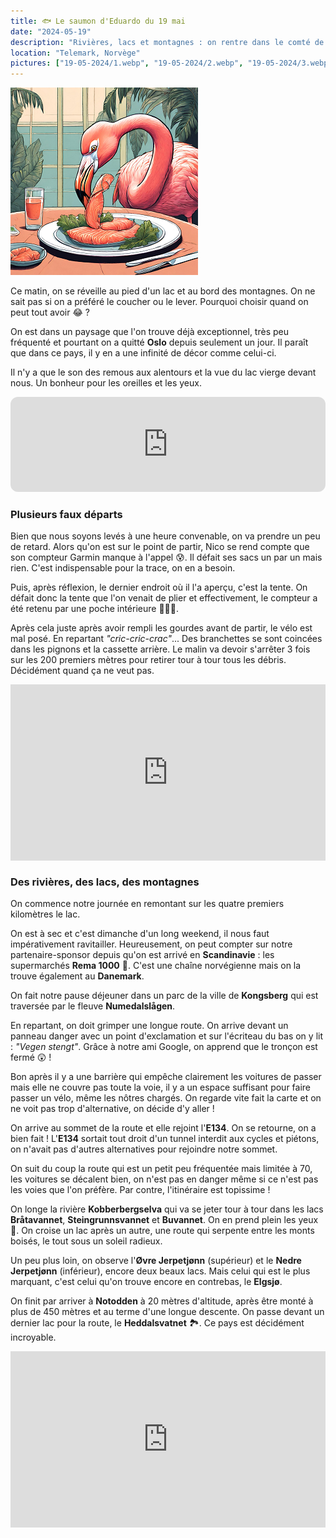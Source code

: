 ```yaml
---
title: 🐟 Le saumon d'Eduardo du 19 mai
date: "2024-05-19"
description: "Rivières, lacs et montagnes : on rentre dans le comté de Telemark !"
location: "Telemark, Norvège"
pictures: ["19-05-2024/1.webp", "19-05-2024/2.webp", "19-05-2024/3.webp", "19-05-2024/4.webp", "19-05-2024/5.webp", "19-05-2024/6.webp", "19-05-2024/7.webp"]
---
```


![Saumon d'Eduardo](../saumon_eduardo.png)

Ce matin, on se réveille au pied d'un lac et au bord des montagnes. On ne sait pas si on a préféré le coucher ou le lever. Pourquoi choisir quand on peut tout avoir 😂 ?

On est dans un paysage que l'on trouve déjà exceptionnel, très peu fréquenté et pourtant on a quitté **Oslo** depuis seulement un jour. Il paraît que dans ce pays, il y en a une infinité de décor comme celui-ci.

Il n'y a que le son des remous aux alentours et la vue du lac vierge devant nous. Un bonheur pour les oreilles et les yeux.

<iframe style="border-radius:12px" src="https://open.spotify.com/embed/track/1vP2JEXRsGrFbwOZ0foOQ5?utm_source=generator" width="100%" height="152" frameBorder="0" allow="autoplay; clipboard-write; encrypted-media; picture-in-picture" loading="lazy"></iframe>

### Plusieurs faux départs
Bien que nous soyons levés à une heure convenable, on va prendre un peu de retard. Alors qu'on est sur le point de partir, Nico se rend compte que son compteur Garmin manque à l'appel 😰. Il défait ses sacs un par un mais rien. C'est indispensable pour la trace, on en a besoin.

Puis, après réflexion, le dernier endroit où il l'a aperçu, c'est la tente. On défait donc la tente que l'on venait de plier et effectivement, le compteur a été retenu par une poche intérieure 🤦🏼‍♂️.

Après cela juste après avoir rempli les gourdes avant de partir, le vélo est mal posé. En repartant *"cric-cric-crac"*... Des branchettes se sont coincées dans les pignons et la cassette arrière. Le malin va devoir s'arrêter 3 fois sur les 200 premiers mètres pour retirer tour à tour tous les débris. Décidément quand ça ne veut pas.


<div style="width: 100%; height: 0; position: relative; padding-bottom: 56%;"><iframe src="https://giphy.com/embed/fwbpI9qAqypsFgANba" style="top: 0; left: 0; width: 100%; height: 100%; position: absolute; border: 0;" allowfullscreen scrolling="no" allow="encrypted-media;" class="giphy-embed"></iframe></div>

### Des rivières, des lacs, des montagnes

On commence notre journée en remontant sur les quatre premiers kilomètres le lac.

On est à sec et c'est dimanche d'un long weekend, il nous faut impérativement ravitailler. Heureusement, on peut compter sur notre partenaire-sponsor depuis qu'on est arrivé en **Scandinavie** : les supermarchés **Rema 1000** 🤩. C'est une chaîne norvégienne mais on la trouve également au **Danemark**. 

On fait notre pause déjeuner dans un parc de la ville de **Kongsberg** qui est traversée par le fleuve **Numedalslågen**. 

En repartant, on doit grimper une longue route. On arrive devant un panneau danger avec un point d'exclamation et sur l'écriteau du bas on y lit : *"Vegen stengt"*. Grâce à notre ami Google, on apprend que le tronçon est fermé 😲 ! 

Bon après il y a une barrière qui empêche clairement les voitures de passer mais elle ne couvre pas toute la voie, il y a un espace suffisant pour faire passer un vélo, même les nôtres chargés. On regarde vite fait la carte et on ne voit pas trop d'alternative, on décide d'y aller !

On arrive au sommet de la route et elle rejoint l'**E134**. On se retourne, on a bien fait ! L'**E134** sortait tout droit d'un tunnel interdit aux cycles et piétons, on n'avait pas d'autres alternatives pour rejoindre notre sommet. 

On suit du coup la route qui est un petit peu fréquentée mais limitée à 70, les voitures se décalent bien, on n'est pas en danger même si ce n'est pas les voies que l'on préfère. Par contre, l'itinéraire est topissime !

On longe la rivière **Kobberbergselva** qui va se jeter tour à tour dans les lacs
**Bråtavannet**, **Steingrunnsvannet** et **Buvannet**. On en prend plein les yeux 🤩. On croise un lac après un autre, une route qui serpente entre les monts boisés, le tout sous un soleil radieux. 

Un peu plus loin, on observe l'**Øvre Jerpetjønn** (supérieur) et le **Nedre Jerpetjønn** (inférieur), encore deux beaux lacs. Mais celui qui est le plus marquant, c'est celui qu'on trouve encore en contrebas, le **Elgsjø**.

On finit par arriver à **Notodden** à 20 mètres d'altitude, après être monté à plus de 450 mètres et au terme d'une longue descente. On passe devant un dernier lac pour la route, le **Heddalsvatnet** 🏞️. Ce pays est décidément incroyable.

<div style="width: 100%; height: 0; position: relative; padding-bottom: 56%;"><iframe src="https://giphy.com/embed/ebFG4jcnC1Ny8" style="top: 0; left: 0; width: 100%; height: 100%; position: absolute; border: 0;" allowfullscreen scrolling="no" allow="encrypted-media;" class="giphy-embed"></iframe></div>  